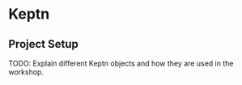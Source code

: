 # Keptn

## Project Setup

TODO: Explain different Keptn objects and how they are used in the workshop.

